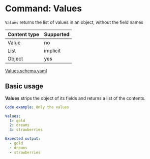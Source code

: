 # Command: Values

`Values` returns the list of values in an object, without the field names

| Content type | Supported |
|--------------|-----------|
| Value        | no        |
| List         | implicit  |
| Object       | yes       |

[Values.schema.yaml](schema/Values.schema.yaml)

## Basic usage

**Values** strips the object of its fields and returns a list of the contents.

```yaml instacli
Code example: Only the values

Values:
  1: gold
  2: dreams
  3: strawberries

Expected output:
  - gold
  - dreams
  - strawberries
```
